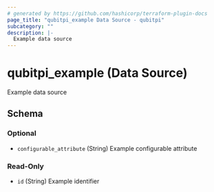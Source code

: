 ```yaml
---
# generated by https://github.com/hashicorp/terraform-plugin-docs
page_title: "qubitpi_example Data Source - qubitpi"
subcategory: ""
description: |-
  Example data source
---
```


# qubitpi_example (Data Source)

Example data source



<!-- schema generated by tfplugindocs -->
## Schema

### Optional

- `configurable_attribute` (String) Example configurable attribute

### Read-Only

- `id` (String) Example identifier
